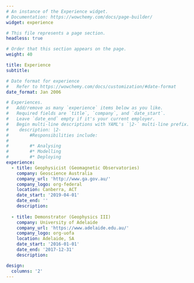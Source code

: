 ```yaml
---
# An instance of the Experience widget.
# Documentation: https://wowchemy.com/docs/page-builder/
widget: experience

# This file represents a page section.
headless: true

# Order that this section appears on the page.
weight: 40

title: Experience
subtitle:

# Date format for experience
#   Refer to https://wowchemy.com/docs/customization/#date-format
date_format: Jan 2006

# Experiences.
#   Add/remove as many `experience` items below as you like.
#   Required fields are `title`, `company`, and `date_start`.
#   Leave `date_end` empty if it's your current employer.
#   Begin multi-line descriptions with YAML's `|2-` multi-line prefix.
#    description: |2-
#        #Responsibilities include:
#        
#        #* Analysing
#        #* Modelling
#        #* Deploying
experience:
  - title: Geophysicist (Geomagnetic Observatories)
    company: Geoscience Australia
    company_url: 'http://www.ga.gov.au/'
    company_logo: org-federal
    location: Canberra, ACT
    date_start: '2019-04-01'
    date_end: ''
    description:
        
  - title: Demonstrator (Geophysics III)
    company: University of Adelaide
    company_url: 'https://www.adelaide.edu.au/'
    company_logo: org-uofa
    location: Adelaide, SA
    date_start: '2016-01-01'
    date_end: '2017-12-31'
    description:

design:
  columns: '2'
---
```

